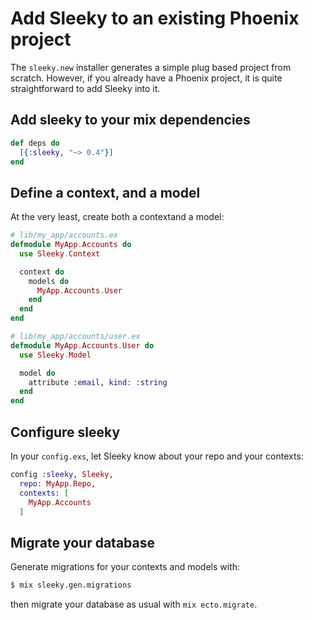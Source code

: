 # Add Sleeky to an existing Phoenix project

The `sleeky.new` installer generates a simple plug based project from scratch. However, if you already have a Phoenix project, it is quite straightforward to add Sleeky into it.

## Add sleeky to your mix dependencies

```elixir
def deps do
  [{:sleeky, "~> 0.4"}]
end
```

## Define a context, and a model

At the very least, create both a contextand a model:

```elixir
# lib/my_app/accounts.ex
defmodule MyApp.Accounts do
  use Sleeky.Context

  context do
    models do
      MyApp.Accounts.User
    end
  end
end
```

```elixir
# lib/my_app/accounts/user.ex
defmodule MyApp.Accounts.User do
  use Sleeky.Model

  model do
    attribute :email, kind: :string
  end
end
```

## Configure sleeky

In your `config.exs`, let Sleeky know about your repo and your contexts:

```elixir
config :sleeky, Sleeky,
  repo: MyApp.Repo,
  contexts: [
    MyApp.Accounts
  ]
```

## Migrate your database

Generate migrations for your contexts and models with:

```bash
$ mix sleeky.gen.migrations
```

then migrate your database as usual with `mix ecto.migrate`.
